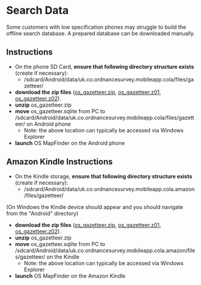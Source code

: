 # Search Data #
Some customers with low specification phones may struggle to build the offline search database.
A prepared database can be downloaded manually.

## Instructions ##
   * On the phone SD Card, **ensure that following directory structure exists** (create if necessary):
     * /sdcard/Android/data/uk.co.ordnancesurvey.mobileapp.cola/files/gazetteer/
   * **download the zip files** ([os_gazetteer.zip](os_gazetteer.zip), [os_gazetteer.z01](os_gazetteer.z01), [os_gazetteer.z02](os_gazetteer.z02)).
   * **unzip** os_gazetteer.zip
   * **move** os_gazetteer.sqlite from PC to /sdcard/Android/data/uk.co.ordnancesurvey.mobileapp.cola/files/gazetteer/ on Android phone
     * Note: the above location can typically be accessed via Windows Explorer
   * **launch** OS MapFinder on the Android phone

## Amazon Kindle Instructions ##
   * On the Kindle storage, **ensure that following directory structure exists** (create if necessary):
     * /sdcard/Android/data/uk.co.ordnancesurvey.mobileapp.cola.amazon/files/gazetteer/

(On Windows the Kindle device should appear and you should navigate from the "Android" directory)

   * **download the zip files** ([os_gazetteer.zip](os_gazetteer.zip), [os_gazetteer.z01](os_gazetteer.z01), [os_gazetteer.z02](os_gazetteer.z02)).
   * **unzip** os_gazetteer.zip
   * **move** os_gazetteer.sqlite from PC to /sdcard/Android/data/uk.co.ordnancesurvey.mobileapp.cola.amazon/files/gazetteer/ on the Kindle
     * Note: the above location can typically be accessed via Windows Explorer
   * **launch** OS MapFinder on the Amazon Kindle
